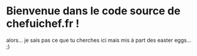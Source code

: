 # Bienvenue dans le code source de chefuichef.fr !

alors... je sais pas ce que tu cherches ici mais mis à part des easter eggs... ;)
